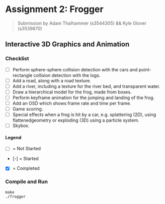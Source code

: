 Assignment 2: Frogger
=====================

> Submission by Adam Thalhammer (s3544305) && Kyle Glover (s3539870)

Interactive 3D Graphics and Animation
-------------------------------------

### Checklist
- [ ] Perform sphere-sphere collision detection with the cars and point-rectangle collision detection with the logs.
- [ ] Add a road, along with a road texture.
- [ ] Add a river, including a texture for the river bed, and transparent water.
- [ ] Draw a hierarchical model for the frog, made from boxes.
- [ ] Perform keyframe animation for the jumping and landing of the frog.
- [ ] Add an OSD which shows frame rate and time per frame.
- [ ] Game scoring.
- [ ] Special effects when a frog is hit by a car, e.g. splattering (2D), using flattenedgeometry or exploding (3D) using a particle system.
- [ ] Skybox.

#### Legend
- [ ] = Not Started
- [-] = Started
- [X] = Completed

### Compile and Run
    make
    ./frogger
